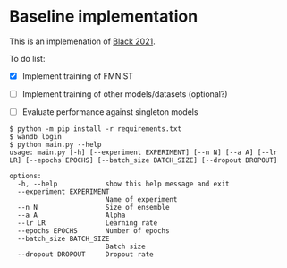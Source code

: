 # Baseline implementation

This is an implemenation of [Black 2021](https://arxiv.org/abs/2111.08230).

To do list:
- [x] Implement training of FMNIST
- [ ] Implement training of other models/datasets (optional?)
- [ ] Evaluate performance against singleton models


```
$ python -m pip install -r requirements.txt
$ wandb login
$ python main.py --help
usage: main.py [-h] [--experiment EXPERIMENT] [--n N] [--a A] [--lr LR] [--epochs EPOCHS] [--batch_size BATCH_SIZE] [--dropout DROPOUT]

options:
  -h, --help            show this help message and exit
  --experiment EXPERIMENT
                        Name of experiment
  --n N                 Size of ensemble
  --a A                 Alpha
  --lr LR               Learning rate
  --epochs EPOCHS       Number of epochs
  --batch_size BATCH_SIZE
                        Batch size
  --dropout DROPOUT     Dropout rate
```